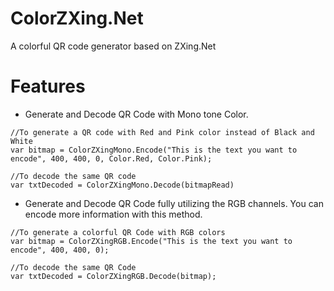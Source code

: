 # ColorZXing.Net
A colorful QR code generator based on ZXing.Net

# Features
* Generate and Decode QR Code with Mono tone Color. 
```
//To generate a QR code with Red and Pink color instead of Black and White
var bitmap = ColorZXingMono.Encode("This is the text you want to encode", 400, 400, 0, Color.Red, Color.Pink);

//To decode the same QR code
var txtDecoded = ColorZXingMono.Decode(bitmapRead)
```
* Generate and Decode QR Code fully utilizing the RGB channels. You can encode more information with this method.
```
//To generate a colorful QR Code with RGB colors
var bitmap = ColorZXingRGB.Encode("This is the text you want to encode", 400, 400, 0);

//To decode the same QR Code
var txtDecoded = ColorZXingRGB.Decode(bitmap);
```

